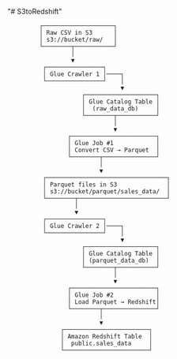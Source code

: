 "# S3toRedshift" 

             ┌────────────────────┐
             │ Raw CSV in S3      │
             │ s3://bucket/raw/   │
             └────────┬───────────┘
                      │
                      ▼
              ┌────────────────┐
              │ Glue Crawler 1 │────┐
              └────────────────┘    │
                                    ▼
                         ┌────────────────────┐
                         │ Glue Catalog Table │
                         │  (raw_data_db)     │
                         └────────┬───────────┘
                                  │
                                  ▼
                     ┌────────────────────────┐
                     │ Glue Job #1            │
                     │ Convert CSV → Parquet  │
                     └────────┬───────────────┘
                              │
                              ▼
              ┌──────────────────────────────────┐
              │ Parquet files in S3              │
              │ s3://bucket/parquet/sales_data/  │
              └────────┬─────────────────────────┘
                       │
                       ▼
              ┌────────────────┐
              │ Glue Crawler 2 │────┐
              └────────────────┘    │
                                    ▼
                         ┌────────────────────┐
                         │ Glue Catalog Table │
                         │ (parquet_data_db)  │
                         └────────┬───────────┘
                                  │
                                  ▼
                     ┌────────────────────────┐
                     │ Glue Job #2            │
                     │ Load Parquet → Redshift│
                     └────────┬───────────────┘
                              │
                              ▼
                   ┌────────────────────────┐
                   │ Amazon Redshift Table  │
                   │  public.sales_data     │
                   └────────────────────────┘
